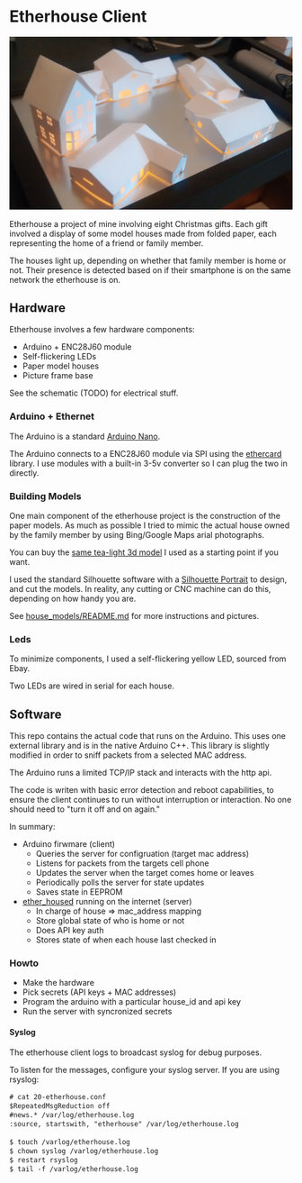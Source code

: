 # Etherhouse Client

![ether_houses](https://raw.githubusercontent.com/solarkennedy/ether_house/master/house_models/Frame/final_display.jpg)

Etherhouse a project of mine involving eight Christmas gifts.
Each gift involved a display of some model houses made from folded
paper, each representing the home of a friend or family member.

The houses light up, depending on whether that family member is
home or not. Their presence is detected based on if their smartphone
is on the same network the etherhouse is on.

## Hardware

Etherhouse involves a few hardware components:

* Arduino + ENC28J60 module
* Self-flickering LEDs
* Paper model houses
* Picture frame base

See the schematic (TODO) for electrical stuff.

### Arduino + Ethernet

The Arduino is a standard [Arduino Nano](http://arduino.cc/en/Main/arduinoBoardNano).

The Arduino connects to a ENC28J60 module via SPI using the [ethercard](https://github.com/jcw/ethercard)
library. I use modules with a built-in 3-5v converter so I can plug the two in directly.

### Building Models

One main component of the etherhouse project is the construction of the paper
models. As much as possible I tried to mimic the actual house owned by the
family member by using Bing/Google Maps arial photographs.

You can buy the
[same tea-light 3d model](http://www.silhouettedesignstore.com/?page=view-shape&id=69143)
 I used as a starting point if you want. 

I used the standard Silhouette software with a 
[Silhouette Portrait](http://www.silhouetteamerica.com/shop/machines/portrait)
to design, and cut the models. In reality, any cutting or CNC machine can do
this, depending on how handy you are.

See [house_models/README.md](https://github.com/solarkennedy/ether_house/tree/master/house_models/README.md)
for more instructions and pictures.

### Leds

To minimize components, I used a self-flickering yellow LED, sourced from Ebay.

Two LEDs are wired in serial for each house.

## Software

This repo contains the actual code that runs on the Arduino. 
This uses one external library and is in the native Arduino C++. This library
is slightly modified in order to sniff packets from a selected MAC address.

The Arduino runs a limited TCP/IP stack and interacts with the http api.

The code is writen with basic error detection and reboot capabilities, to ensure
the client continues to run without interruption or interaction. No one should
need to "turn it off and on again."

In summary:

* Arduino firwmare (client)
  * Queries the server for configruation (target mac address)
  * Listens for packets from the targets cell phone
  * Updates the server when the target comes home or leaves
  * Periodically polls the server for state updates
  * Saves state in EEPROM
* [ether\_housed](https://github.com/solarkennedy/ether_housed) running on the internet (server)
  * In charge of house => mac\_address mapping
  * Store global state of who is home or not
  * Does API key auth
  * Stores state of when each house last checked in

### Howto

* Make the hardware
* Pick secrets (API keys + MAC addresses)
* Program the arduino with a particular house\_id and api key
* Run the server with syncronized secrets

#### Syslog

The etherhouse client logs to broadcast syslog for debug purposes.

To listen for the messages, configure your syslog server. If you are using
rsyslog:

```
# cat 20-etherhouse.conf 
$RepeatedMsgReduction off
#news.* /var/log/etherhouse.log
:source, startswith, "etherhouse" /var/log/etherhouse.log

$ touch /varlog/etherhouse.log
$ chown syslog /varlog/etherhouse.log
$ restart rsyslog
$ tail -f /varlog/etherhouse.log
```

